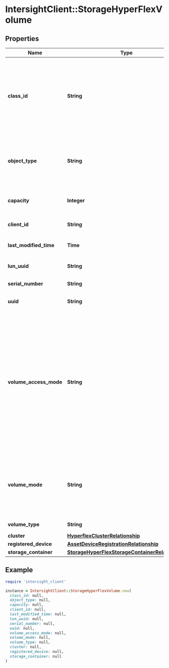# IntersightClient::StorageHyperFlexVolume

## Properties

| Name | Type | Description | Notes |
| ---- | ---- | ----------- | ----- |
| **class_id** | **String** | The fully-qualified name of the instantiated, concrete type. This property is used as a discriminator to identify the type of the payload when marshaling and unmarshaling data. | [default to &#39;storage.HyperFlexVolume&#39;] |
| **object_type** | **String** | The fully-qualified name of the instantiated, concrete type. The value should be the same as the &#39;ClassId&#39; property. | [default to &#39;storage.HyperFlexVolume&#39;] |
| **capacity** | **Integer** | Provisioned Capacity of the Storage container in Bytes. | [optional][readonly] |
| **client_id** | **String** | Client ID to which the volume belongs. | [optional][readonly] |
| **last_modified_time** | **Time** | Last modified time as UTC of the volume. | [optional][readonly] |
| **lun_uuid** | **String** | UUID of Lun associated with the volume. | [optional][readonly] |
| **serial_number** | **String** | Serial number of the volume. | [optional][readonly] |
| **uuid** | **String** | UUID of the Datastore/Storage Containter. | [optional][readonly] |
| **volume_access_mode** | **String** | Access Mode of the volume. * &#x60;ReadWriteOnce&#x60; - Read write permisisons to a Virtual disk by a single virtual machine. * &#x60;ReadWriteMany&#x60; - Read write permisisons to a Virtual disk by multiple virtual machines. * &#x60;ReadOnlyMany&#x60; - Read only permisisons to a Virtual disk by multiple virtual machines. * &#x60;&#x60; - Unknown disk access mode. | [optional][readonly][default to &#39;ReadWriteOnce&#39;] |
| **volume_mode** | **String** | Mode of the volume. * &#x60;Block&#x60; - It is a Block virtual disk. * &#x60;Filesystem&#x60; - It is a File system virtual disk. * &#x60;&#x60; - Disk mode is either unknown or not supported. | [optional][readonly][default to &#39;Block&#39;] |
| **volume_type** | **String** | The Type of the volume. | [optional][readonly] |
| **cluster** | [**HyperflexClusterRelationship**](HyperflexClusterRelationship.md) |  | [optional] |
| **registered_device** | [**AssetDeviceRegistrationRelationship**](AssetDeviceRegistrationRelationship.md) |  | [optional] |
| **storage_container** | [**StorageHyperFlexStorageContainerRelationship**](StorageHyperFlexStorageContainerRelationship.md) |  | [optional] |

## Example

```ruby
require 'intersight_client'

instance = IntersightClient::StorageHyperFlexVolume.new(
  class_id: null,
  object_type: null,
  capacity: null,
  client_id: null,
  last_modified_time: null,
  lun_uuid: null,
  serial_number: null,
  uuid: null,
  volume_access_mode: null,
  volume_mode: null,
  volume_type: null,
  cluster: null,
  registered_device: null,
  storage_container: null
)
```

